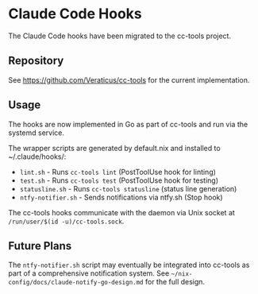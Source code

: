 # Claude Code Hooks

The Claude Code hooks have been migrated to the cc-tools project.

## Repository

See https://github.com/Veraticus/cc-tools for the current implementation.

## Usage

The hooks are now implemented in Go as part of cc-tools and run via the systemd service.

The wrapper scripts are generated by default.nix and installed to ~/.claude/hooks/:
- `lint.sh` - Runs `cc-tools lint` (PostToolUse hook for linting)
- `test.sh` - Runs `cc-tools test` (PostToolUse hook for testing)
- `statusline.sh` - Runs `cc-tools statusline` (status line generation)
- `ntfy-notifier.sh` - Sends notifications via ntfy.sh (Stop hook)

The cc-tools hooks communicate with the daemon via Unix socket at `/run/user/$(id -u)/cc-tools.sock`.

## Future Plans

The `ntfy-notifier.sh` script may eventually be integrated into cc-tools as part of a comprehensive notification system. See `~/nix-config/docs/claude-notify-go-design.md` for the full design.
